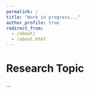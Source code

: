 ```yaml
---
permalink: /
title: "Work in progress..."
author_profile: true
redirect_from: 
  - /about/
  - /about.html
---
```


Research Topic
======

...

